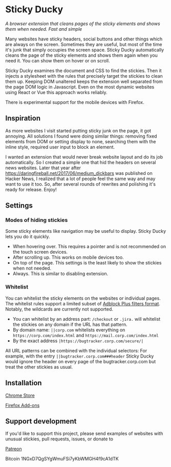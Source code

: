 # Sticky Ducky

*A browser extension that cleans pages of the sticky elements and shows them when needed. Fast and simple* 

Many websites have sticky headers, social buttons and other things which are always on the screen. Sometimes they are useful,
but most of the time it's junk that simply occupies the screen space. Sticky Ducky automatically cleans the page of the sticky
elements and shows them again when you need it. You can show them on hover or on scroll.

Sticky Ducky examines the document and CSS to find the stickies. Then it injects a stylesheet with the rules that precisely target
the stickies to clean them up. Keeping DOM unaltered keeps the extension well separated from the page DOM logic in Javascript.
Even on the most dynamic websites using React or Vue this approach works reliably.

There is experimental support for the mobile devices with Firefox.

## Inspiration
As more websites I visit started putting sticky junk on the page, it got annoying. All solutions I found were doing similar things:
removing fixed elements from DOM or setting display to none, searching them with the inline style, required user input to block an element.

I wanted an extension that would never break website layout and do its job automatically. So I created a simple one that
hid the headers on several news websites.
Later that year after https://daringfireball.net/2017/06/medium_dickbars was published on Hacker News, I realized that a
lot of people feel the same way and may want to use it too. So, after several rounds of rewrites and polishing it's ready for release. Enjoy!

## Settings

### Modes of hiding stickies
Some sticky elements like navigation may be useful to display. Sticky Ducky lets you do it quickly.
* When hovering over. This requires a pointer and is not recommended on the touch screen devices.
* After scrolling up. This works on mobile devices too.
* On top of the page. This settings is the least likely to show the stickies when not needed. 
* Always. This is similar to disabling extension. 

### Whitelist
You can whitelist the sticky elements on the websites or individual pages. 
The whitelist rules support a limited subset of [Adblock Plus filters format](https://adblockplus.org/filter-cheatsheet).
Notably, the wildcards are currently not supported.

* You can whitelist by an address part: `/checkout` or `.jira.` will whitelist the stickies on any domain if the URL has that pattern.
* By domain name: `||corp.com` whitelists everything on `https://corp.com/index.html` and `https://mail.corp.com/index.html`
* By the exact address `|https://bugtracker.corp.com/secure/|`

All URL patterns can be combined with the individual selectors:
For example, with the entry `||bugtracker.corp.com###header` Sticky Ducky would ignore the header on every page of the bugtracker.corp.com but treat the other stickies as usual.

## Installation

[Chrome Store](https://chrome.google.com/webstore/detail/sticky-ducky/gklhneccajklhledmencldobkjjpnhkd)

[Firefox Add-ons](https://addons.mozilla.org/en-US/firefox/addon/sticky-ducky/)

## Support development

If you'd like to support this project, please send examples of websites with unusual stickies, pull requests, issues, or donate to

[Patreon](https://www.patreon.com/lykahb)

Bitcoin 1NGxD7QgSYgWmuFSi7yKbWMGH4f9cA1dTK